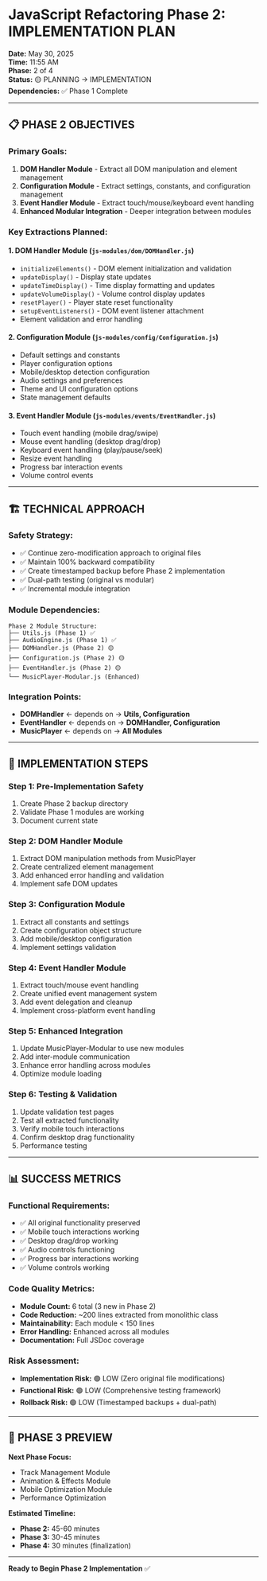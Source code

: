 # JavaScript Refactoring Phase 2: IMPLEMENTATION PLAN

**Date:** May 30, 2025  
**Time:** 11:55 AM  
**Phase:** 2 of 4  
**Status:** 🟡 PLANNING → IMPLEMENTATION  
**Dependencies:** ✅ Phase 1 Complete

---

## 📋 PHASE 2 OBJECTIVES

### **Primary Goals:**
1. **DOM Handler Module** - Extract all DOM manipulation and element management
2. **Configuration Module** - Extract settings, constants, and configuration management
3. **Event Handler Module** - Extract touch/mouse/keyboard event handling
4. **Enhanced Modular Integration** - Deeper integration between modules

### **Key Extractions Planned:**

#### **1. DOM Handler Module (`js-modules/dom/DOMHandler.js`)**
- `initializeElements()` - DOM element initialization and validation
- `updateDisplay()` - Display state updates
- `updateTimeDisplay()` - Time display formatting and updates
- `updateVolumeDisplay()` - Volume control display updates
- `resetPlayer()` - Player state reset functionality
- `setupEventListeners()` - DOM event listener attachment
- Element validation and error handling

#### **2. Configuration Module (`js-modules/config/Configuration.js`)**
- Default settings and constants
- Player configuration options
- Mobile/desktop detection configuration
- Audio settings and preferences
- Theme and UI configuration options
- State management defaults

#### **3. Event Handler Module (`js-modules/events/EventHandler.js`)**
- Touch event handling (mobile drag/swipe)
- Mouse event handling (desktop drag/drop)
- Keyboard event handling (play/pause/seek)
- Resize event handling
- Progress bar interaction events
- Volume control events

---

## 🏗️ TECHNICAL APPROACH

### **Safety Strategy:**
- ✅ Continue zero-modification approach to original files
- ✅ Maintain 100% backward compatibility
- ✅ Create timestamped backup before Phase 2 implementation
- ✅ Dual-path testing (original vs modular)
- ✅ Incremental module integration

### **Module Dependencies:**
```
Phase 2 Module Structure:
├── Utils.js (Phase 1) ✅
├── AudioEngine.js (Phase 1) ✅
├── DOMHandler.js (Phase 2) 🟡
├── Configuration.js (Phase 2) 🟡
├── EventHandler.js (Phase 2) 🟡
└── MusicPlayer-Modular.js (Enhanced)
```

### **Integration Points:**
- **DOMHandler** ← depends on → **Utils, Configuration**
- **EventHandler** ← depends on → **DOMHandler, Configuration**
- **MusicPlayer** ← depends on → **All Modules**

---

## 🎯 IMPLEMENTATION STEPS

### **Step 1: Pre-Implementation Safety**
1. Create Phase 2 backup directory
2. Validate Phase 1 modules are working
3. Document current state

### **Step 2: DOM Handler Module**
1. Extract DOM manipulation methods from MusicPlayer
2. Create centralized element management
3. Add enhanced error handling and validation
4. Implement safe DOM updates

### **Step 3: Configuration Module**
1. Extract all constants and settings
2. Create configuration object structure
3. Add mobile/desktop configuration
4. Implement settings validation

### **Step 4: Event Handler Module**
1. Extract touch/mouse event handling
2. Create unified event management system
3. Add event delegation and cleanup
4. Implement cross-platform event handling

### **Step 5: Enhanced Integration**
1. Update MusicPlayer-Modular to use new modules
2. Add inter-module communication
3. Enhance error handling across modules
4. Optimize module loading

### **Step 6: Testing & Validation**
1. Update validation test pages
2. Test all extracted functionality
3. Verify mobile touch interactions
4. Confirm desktop drag functionality
5. Performance testing

---

## 📊 SUCCESS METRICS

### **Functional Requirements:**
- ✅ All original functionality preserved
- ✅ Mobile touch interactions working
- ✅ Desktop drag/drop working
- ✅ Audio controls functioning
- ✅ Progress bar interactions working
- ✅ Volume controls working

### **Code Quality Metrics:**
- **Module Count:** 6 total (3 new in Phase 2)
- **Code Reduction:** ~200 lines extracted from monolithic class
- **Maintainability:** Each module < 150 lines
- **Error Handling:** Enhanced across all modules
- **Documentation:** Full JSDoc coverage

### **Risk Assessment:**
- **Implementation Risk:** 🟢 LOW (Zero original file modifications)
- **Functional Risk:** 🟢 LOW (Comprehensive testing framework)
- **Rollback Risk:** 🟢 LOW (Timestamped backups + dual-path)

---

## 🚀 PHASE 3 PREVIEW

**Next Phase Focus:**
- Track Management Module
- Animation & Effects Module
- Mobile Optimization Module
- Performance Optimization

**Estimated Timeline:**
- **Phase 2:** 45-60 minutes
- **Phase 3:** 30-45 minutes
- **Phase 4:** 30 minutes (finalization)

---

**Ready to Begin Phase 2 Implementation** ✅
